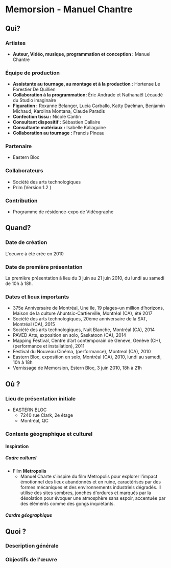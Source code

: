 # Memorsion - Manuel Chantre

## Qui?

### Artistes

- **Auteur, Vidéo, musique, programmation et conception :** Manuel Chantre
  
### Équipe de production 

- **Assistante au tournage, au montage et à la production :** Hortense Le Forestier De Quillien
- **Collaboration à la programmation:** Éric Andrade et Nathanaël Lécaudé du Studio imaginaire
- **Figuration :** Roxanne Belanger, Lucia Carballo, Katty Daelman, Benjamin Michaud, Karolina Montana, Claude Paradis
- **Confection tissu :** Nicole Cantin 
- **Consultant dispositif :** Sébastien Dallaire
- **Consultante matériaux :** Isabelle Kaliaguine
- **Collaboration au tournage :** Francis Pineau 

### Partenaire
- Eastern Bloc 

### Collaborateurs
- Société des arts technologiques
- Prim (Version 1.2 )
  
### Contribution
- Programme de résidence-expo de Vidéographe

## Quand?

### Date de création 
L'oeuvre à été crée en 2010

### Date de première présentation 
La première présentation à lieu du 3 juin au 21 juin 2010, du lundi au samedi de 10h à 18h.

### Dates et lieux importants

- 375e Anniversaire de Montréal, Une île, 19 plages–un million d’horizons, Maison de la culture Ahuntsic-Cartierville, Montréal (CA), été 2017
- Société des arts technologiques, 20ème anniversaire de la SAT, Montréal (CA), 2015
- Société des arts technologiques, Nuit Blanche, Montréal (CA), 2014
- PAVED Arts, exposition en solo, Saskatoon (CA), 2014
- Mapping Festival, Centre d’art contemporain de Geneve, Genève (CH), (performance et installation), 2011
- Festival du Nouveau Cinéma, (performance), Montreal (CA), 2010
- Eastern Bloc, exposition en solo, Montréal (CA), 2010, lundi au samedi, 10h à 18h
- Vernissage de Memorsion, Estern Bloc, 3 juin 2010, 18h à 21h

## Où ?

### Lieu de présentation initiale 

- EASTERN BLOC
   - 7240 rue Clark, 2e étage
   - Montréal, QC
  
### Contexte géographique et culturel 

#### Inspiration

##### Cadre culturel

- Film **Metropolis**
   - Manuel Charte s'inspire du film Metropolis pour explorer l'impact émotionnel des lieux abandonnés et en ruine, caractérisés par des formes mécaniques et des environnements industriels dégradés. Il utilise des sites sombres, jonchés d'ordures et marqués par la désolation pour évoquer une atmosphère sans espoir, accentuée par des éléments comme des gongs inquiétants. 
  
##### Cardre géographique

## Quoi ?

### Description générale

### Objectifs de l'œuvre